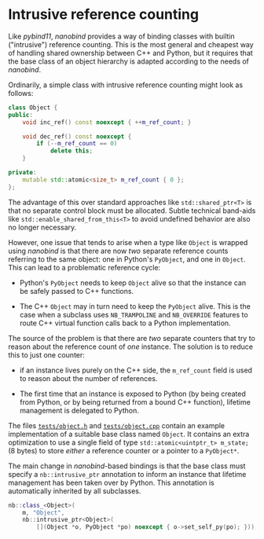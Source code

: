 # Intrusive reference counting

Like _pybind11_, _nanobind_ provides a way of binding classes with builtin
("intrusive") reference counting. This is the most general and cheapest way of
handling shared ownership between C++ and Python, but it requires that the base
class of an object hierarchy is adapted according to the needs of _nanobind_.

Ordinarily, a simple class with intrusive reference counting might look as
follows:

```cpp
class Object {
public:
    void inc_ref() const noexcept { ++m_ref_count; }

    void dec_ref() const noexcept {
        if (--m_ref_count == 0)
            delete this;
    }

private:
    mutable std::atomic<size_t> m_ref_count { 0 };
};
```

The advantage of this over standard approaches like `std::shared_ptr<T>` is
that no separate control block must be allocated. Subtle technical band-aids
like `std::enable_shared_from_this<T>` to avoid undefined behavior are also
no longer necessary.

However, one issue that tends to arise when a type like `Object` is wrapped
using _nanobind_ is that there are now *two* separate reference counts
referring to the same object: one in Python's `PyObject`, and one in `Object`.
This can lead to a problematic reference cycle:

- Python's `PyObject` needs to keep `Object` alive so that the instance can be
  safely passed to C++ functions.

- The C++ `Object` may in turn need to keep the `PyObject` alive. This is the
  case when a subclass uses `NB_TRAMPOLINE` and `NB_OVERRIDE` features to route
  C++ virtual function calls back to a Python implementation.

The source of the problem is that there are *two* separate counters that try to
reason about the reference count of *one* instance. The solution is to reduce
this to just one counter: 

- if an instance lives purely on the C++ side, the `m_ref_count` field is
  used to reason about the number of references.

- The first time that an instance is exposed to Python (by being created from
  Python, or by being returned from a bound C++ function), lifetime management
  is delegated to Python.

The files
[`tests/object.h`](https://github.com/wjakob/nanobind/blob/master/tests/object.h)
and
[`tests/object.cpp`](https://github.com/wjakob/nanobind/blob/master/tests/object.cpp)
contain an example implementation of a suitable base class named `Object`. It
contains an extra optimization to use a single field of type
`std::atomic<uintptr_t> m_state;` (8 bytes) to store *either* a reference
counter or a pointer to a `PyObject*`.

The main change in _nanobind_-based bindings is that the base class must
specify a `nb::intrusive_ptr` annotation to inform an instance that lifetime
management has been taken over by Python. This annotation is automatically
inherited by all subclasses.

```cpp
nb::class_<Object>(
    m, "Object",
    nb::intrusive_ptr<Object>(
        [](Object *o, PyObject *po) noexcept { o->set_self_py(po); }));
```

